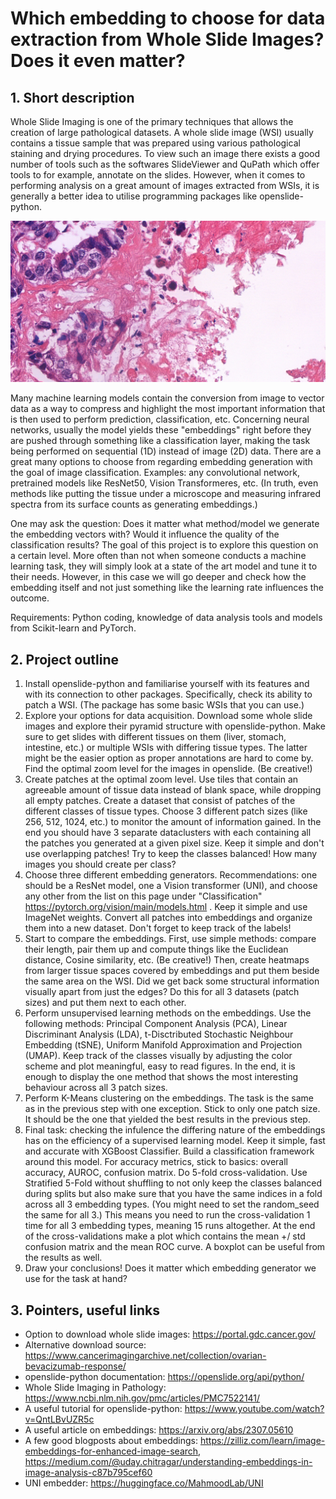 # Which embedding to choose for data extraction from Whole Slide Images? Does it even matter?

## 1. Short description

Whole Slide Imaging is one of the primary techniques that allows the creation of large pathological datasets. A whole slide image (WSI) usually contains a tissue sample that was prepared using various pathological staining and drying procedures. 
To view such an image there exists a good number of tools such as the softwares SlideViewer and QuPath which offer tools to for example, annotate on the slides. 
However, when it comes to performing analysis on a great amount of images extracted from WSIs, it is generally a better idea to utilise programming packages like openslide-python.

<picture>
<img src="https://github.com/borbende/Scientific-Modelling-Computer-lab/blob/main/wsi_p.png">
</picture>

Many machine learning models contain the conversion from image to vector data as a way to compress and highlight the most important information that is then used to perform prediction, classification, etc. Concerning neural networks, 
usually the model yields these "embeddings" right before they are pushed through something like a classification layer, making the task being performed on sequential (1D) instead of image (2D) data. There are a great many options to choose from regarding embedding generation with the goal of image classification. 
Examples: any convolutional network, pretrained models like ResNet50, Vision Transformeres, etc. (In truth, even methods like putting the tissue under a microscope and measuring infrared spectra from its surface counts as generating embeddings.)

One may ask the question: Does it matter what method/model we generate the embedding vectors with? Would it influence the quality of the classification results? The goal of this project is to explore this question on a certain level. More often than not when someone conducts a machine learning task,
they will simply look at a state of the art model and tune it to their needs. However, in this case we will go deeper and check how the embedding itself and not just something like the learning rate influences the outcome.

Requirements: Python coding, knowledge of data analysis tools and models from Scikit-learn and PyTorch.



## 2. Project outline

1. Install openslide-python and familiarise yourself with its features and with its connection to other packages. Specifically, check its ability to patch a WSI. (The package has some basic WSIs that you can use.)
2. Explore your options for data acquisition. Download some whole slide images and explore their pyramid structure with openslide-python. Make sure to get slides with different tissues on them (liver, stomach, intestine, etc.) or multiple WSIs with differing tissue types. The latter might be the easier option as proper annotations are hard to come by. Find the optimal zoom level for the images in openslide. (Be creative!)
3. Create patches at the optimal zoom level. Use tiles that contain an agreeable amount of tissue data instead of blank space, while dropping all empty patches. Create a dataset that consist of patches of the different classes of tissue types. Choose 3 different patch sizes (like 256, 512, 1024, etc.) to monitor the amount of information gained. In the end you should have 3 separate dataclusters with each containing all the patches you generated at a given pixel size. Keep it simple and don't use overlapping patches! Try to keep the classes balanced! How many images you should create per class?
4. Choose three different embedding generators. Recommendations: one should be a ResNet model, one a Vision transformer (UNI), and choose any other from the list on this page under "Classification" https://pytorch.org/vision/main/models.html . Keep it simple and use ImageNet weights. Convert all patches into embeddings and organize them into a new dataset. Don't forget to keep track of the labels!
5. Start to compare the embeddings. First, use simple methods: compare their length, pair them up and compute things like the Euclidean distance, Cosine similarity, etc. (Be creative!) Then, create heatmaps from larger tissue spaces covered by embeddings and put them beside the same area on the WSI. Did we get back some structural information visually apart from just the edges? Do this for all 3 datasets (patch sizes) and put them next to each other.
6. Perform unsupervised learning methods on the embeddings. Use the following methods: Principal Component Analysis (PCA), Linear Discriminant Analysis (LDA), t-Disctributed Stochastic Neighbour Embedding (tSNE), Uniform Manifold Approximation and Projection (UMAP). Keep track of the classes visually by adjusting the color scheme and plot meaningful, easy to read figures. In the end, it is enough to display the one method that shows the most interesting behaviour across all 3 patch sizes.
7. Perform K-Means clustering on the embeddings. The task is the same as in the previous step with one exception. Stick to only one patch size. It should be the one that yielded the best results in the previous step.
8. Final task: checking the infulence the differing nature of the embeddings has on the efficiency of a supervised learning model. Keep it simple, fast and accurate with XGBoost Classifier. Build a classification framework around this model. For accuracy metrics, stick to basics: overall accuracy, AUROC, confusion matrix. Do 5-fold cross-validation. Use Stratified 5-Fold without shuffling to not only keep the classes balanced during splits but also make sure that you have the same indices in a fold across all 3 embedding types. (You might need to set the random_seed the same for all 3.) This means you need to run the cross-validation 1 time for all 3 embedding types, meaning 15 runs altogether. At the end of the cross-validations make a plot which contains the mean +/ std confusion matrix and the mean ROC curve. A boxplot can be useful from the results as well.
9. Draw your conclusions! Does it matter which embedding generator we use for the task at hand?


## 3. Pointers, useful links
- Option to download whole slide images: https://portal.gdc.cancer.gov/
- Alternative download source: https://www.cancerimagingarchive.net/collection/ovarian-bevacizumab-response/
- openslide-python documentation: https://openslide.org/api/python/
- Whole Slide Imaging in Pathology: https://www.ncbi.nlm.nih.gov/pmc/articles/PMC7522141/
- A useful tutorial for openslide-python: https://www.youtube.com/watch?v=QntLBvUZR5c
- A useful article on embeddings: https://arxiv.org/abs/2307.05610
- A few good blogposts about embeddings: https://zilliz.com/learn/image-embeddings-for-enhanced-image-search, https://medium.com/@uday.chitragar/understanding-embeddings-in-image-analysis-c87b795cef60
- UNI embedder: https://huggingface.co/MahmoodLab/UNI
